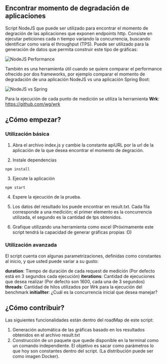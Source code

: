 ## Encontrar momento de degradación de aplicaciones
Script NodeJS que puede ser utilizado para encontrar el momento de degración de las aplicaciones que exponen endpoints http.
Consiste en ejecutar peticiones cada n tiempo variando la concurrencia, buscando identificar como varia el throughput (TPS). Puede ser utilizado para la generación de datos que permita construir este tipo de gráficas: 

![NodeJS Performance](https://github.com/dericop/http-performance-analyzer/blob/master/assets/node.png)

También es una herramienta útil cuando se quiere comparar el performance ofrecido por dos frameworks, por ejemplo comparar el momento de degradación de una aplicación NodeJS vs una aplicación Spring Boot: 

![NodeJS vs Spring](https://github.com/dericop/http-performance-analyzer/blob/master/assets/java.png)

Para la ejecución de cada punto de medición se utiliza la herramienta **Wrk**:
https://github.com/wg/wrk


## ¿Cómo empezar?

### Utilización básica
1. Abra el archivo index.js y cambie la constante apiURL por la url de la aplicación de la que desea encontrar el momento de degración. 

2. Instale dependencias 
```
npm install
```

3. Ejecute la aplicación
```
npm start
```

4. Espere la ejecución de la prueba. 

5. Los datos del resultado los puede encontrar en result.txt. Cada fila corresponde a una medición; el primer  elemento es la concurrencia utilizada, el segundo es la cantidad de tps obtenidos. 

5. Grafique utilizando una herramienta como excel (Próximamente este script tendrá la capacidad de generar gráficas propias :D)

### Utilización avanzada
El script cuenta con algunas parametrizaciones, definidas como constantes al inicio, y que usted puede variar a su gusto:  

**duration**: Tiempo de duración de cada request de medición (Por defecto está en 3 segundos cada ejecución)
**iterations**: Cantidad de ejecuciones que desea realizar (Por defecto son 1600, cada una de 3 segundos)
**threads**: Cantidad de hilos utilizados por Wrk para la ejecución del benchmark
**initialIter**: ¿Cuál es la concurrencia inicial que desea manejar?


## ¿Cómo contribuir?
Las siguientes funcionalidades están dentro del roadMap de este script: 

1. Generación automática de las gráficas basado en los resultados obtenidos en el archivo result.txt
2. Construcción de un paquete que quede disponible en la terminal como un comando independiente. El objetivo es sacar como parámetros lo que hoy son constantes dentro del script. (La distribución puede ser como imagen Docker).









